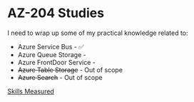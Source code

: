 # AZ-204 Studies

I need to wrap up some of my practical knowledge related to:

 - Azure Service Bus - :white_check_mark:
 - Azure Queue Storage - 
 - Azure FrontDoor Service - 
 - ~~Azure Table Storage~~ - Out of scope
 - ~~Azure Search~~ - Out of scope
 
[Skills Measured](https://query.prod.cms.rt.microsoft.com/cms/api/am/binary/RE3VJUJ)
